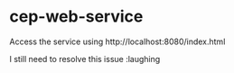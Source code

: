 # cep-web-service

Access the service using http://localhost:8080/index.html

I still need to resolve this issue :laughing
